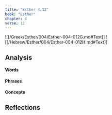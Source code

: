 ```yaml
---
title: "Esther 4:12"
book: "Esther"
chapter: 4
verse: 12
---
```

![[/Greek/Esther/004/Esther-004-012G.md#Text]]
![[/Hebrew/Esther/004/Esther-004-012H.md#Text]]

## Analysis

#### Words

#### Phrases

#### Concepts

## Reflections
